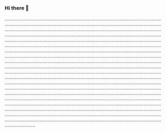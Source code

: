 ### Hi there 👋

........................................................................................................................................................................................................................................................................................................................................................................................................................................................................................................................................................................................................................................................................................................................................................................................................................................................................................................................................................................................................................................................................................................................................................................................................................................................................................................................................................................................................................................................................................................................................................................................................................................................................................................................................................................................................................................................................................................................................................................................................................................................................................................................................................................................................................................................................................................................................................................................................................................................................................................................................................................................................
